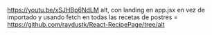 https://youtu.be/xSJHBp6NdLM
alt, con landing en app.jsx en vez de importado y usando fetch en todas las recetas de postres = https://github.com/raydustk/React-RecipePage/tree/alt